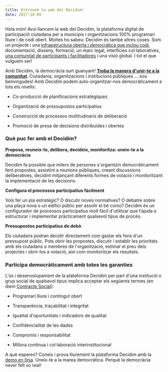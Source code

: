 ```yaml
---
title: Estrenem la web del Decidim!
date: 2017-10-09
---
```


Hola món! Avui llancem la web del Decidim, la plataforma digital de participació ciutadana per a municipis i organitzacions 100% programari lliure i de codi obert. Moltes ho sabeu: Decidim és també altres coses. Som un projecte i una [infraestructura oberta i democràtica que inclou codi](https://github.com/decidim/decidim), documentació, disseny, formació, un marc legal, interfícies col·laboratives, [una comunitat de participants i facilitadores](https://meta.decidim.barcelona/) i una visió global. I tot el que vulguem ser!

Amb Decidim, la democràcia surt guanyant! **[Troba la manera d'unir-te a la comunitat](https://decidim.org/ca/community/)**. Ciutadania, organitzacions i institucions públiques ... sou benvingudes! Amb Decidim podem auto-organitzar-nos democràticament a tots els nivells:

* Co-producció de planificacions estratègiques

* Organització de pressupostos participatius

* Construcció de processos multitudinaris de deliberació

* Promoció de presa de decisions distribuïdes i obertes

### Què puc fer amb el Decidim?

**Proposa, reuneix-te, delibera, decideix, monitoritza: uneix-te a la democràcia**

Decidim fa possible que milers de persones s'organitzin democràticament fent propostes, assistint a reunions públiques, creant discussions deliberatives, decidint mitjançant diferents formes de votació i monitoritzant la implementació de les decisions.

**Configura el processos participatius fàcilment**

Vols fer un pla estratègic? O discutir noves normatives? O debatre sobre una plaça nova o un edifici públic per assolir el bé comú? Decidim és un configurador de processos participatius molt fàcil d'utilitzar que t’ajuda a estructurar i implementar pràcticament qualsevol tipus de procés.

**Pressupostos participatius de debò**

Els ciutadans podran decidir directament com gastar els fons d'un pressupost públic. Pots obrir les propostes, discutir i establir les prioritats amb els ciutadans o membres de l'organització, estimar el preu dels projectes i obrir-los a votació, així com monitoritzar els resultats.

### Participa democràticament amb totes les garanties

L'ús i desenvolupament de la plataforma Decidim per part d'una institució o grup social de qualsevol tipus implica acceptar els següents termes (en diem [Contracte Social](https://decidim.org/ca/contract/)):

* Programari lliure i contingut obert

* Transparència, traçabilitat i integritat

* Igualtat d'oportunitats i indicadors de qualitat

* Confidencialitat de les dades

* Compromís i responsabilitat

* Millora contínua i col·laboració interinstitucional

A què esperes? Coneix i prova lliurement la plataforma Decidim amb la [demo en línia](https://decidim.org/ca/demo/). Uneix-te a la marea democràtica. Perquè la democràcia never felt so real!
